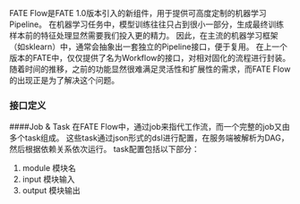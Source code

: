 FATE Flow是FATE 1.0版本引入的新组件，用于提供可高度定制的机器学习Pipeline。
在机器学习任务中，模型训练往往只占到很小一部分，生成最终训练样本前的特征处理显然需要我们投入更的精力。
因此，在主流的机器学习框架（如sklearn）中，通常会抽象出一套独立的Pipeline接口，便于复用。
在上一个版本的FATE中，仅仅提供了名为Workflow的接口，对相对固化的流程进行封装。
随着时间的推移，之前的功能显然很难满足灵活性和扩展性的需求，而FATE Flow的出现正是为了解决这个问题。

### 接口定义

####Job & Task
在FATE Flow中，通过job来指代工作流，而一个完整的job又由多个task组成。
这些task通过json形式的dsl进行配置，在服务端被解析为DAG，然后根据依赖关系依次运行。
task配置包括以下部分：

1. module 模块名
2. input 模块输入
3. output 模块输出

